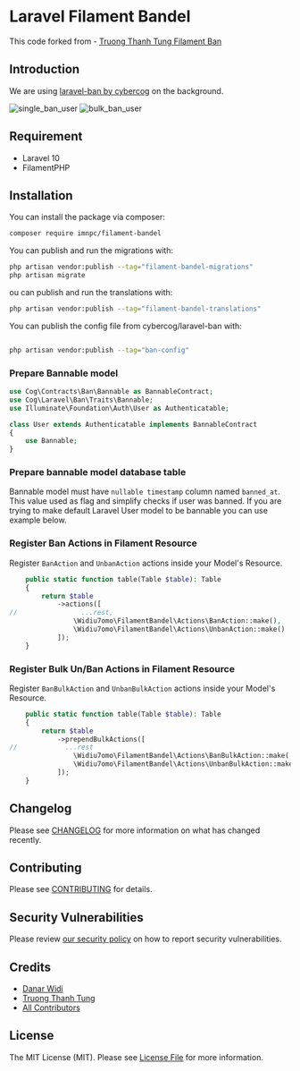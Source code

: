 # Laravel Filament Bandel

This code forked from - [Truong Thanh Tung Filament Ban](https://github.com/ttungbmt/filament-ban.git)

## Introduction

We are using [laravel-ban by cybercog](https://github.com/cybercog/laravel-ban) on the background.

![single_ban_user](./screenshots/single.png)
![bulk_ban_user](./screenshots/bulk.png)

## Requirement
- Laravel 10
- FilamentPHP

## Installation

You can install the package via composer:

```bash
composer require imnpc/filament-bandel
```

You can publish and run the migrations with:

```bash
php artisan vendor:publish --tag="filament-bandel-migrations"
php artisan migrate
```

ou can publish and run the translations with:

```bash
php artisan vendor:publish --tag="filament-bandel-translations"

```

You can publish the config file from cybercog/laravel-ban with:

```bash

php artisan vendor:publish --tag="ban-config"
```

### Prepare Bannable model

```php
use Cog\Contracts\Ban\Bannable as BannableContract;
use Cog\Laravel\Ban\Traits\Bannable;
use Illuminate\Foundation\Auth\User as Authenticatable;

class User extends Authenticatable implements BannableContract
{
    use Bannable;
}
```

### Prepare bannable model database table

Bannable model must have `nullable timestamp` column named `banned_at`. This value used as flag and simplify checks if
user was banned. If you are trying to make default Laravel User model to be bannable you can use example below.

### Register Ban Actions in Filament Resource

Register `BanAction` and `UnbanAction` actions inside your Model's Resource.

```php
    public static function table(Table $table): Table
    {
        return $table
            ->actions([
//                ...rest,
                \Widiu7omo\FilamentBandel\Actions\BanAction::make(),
                \Widiu7omo\FilamentBandel\Actions\UnbanAction::make()
            ]);
    }
```

### Register Bulk Un/Ban Actions in Filament Resource

Register `BanBulkAction` and `UnbanBulkAction` actions inside your Model's Resource.

```php
    public static function table(Table $table): Table
    {
        return $table
            ->prependBulkActions([
//            ...rest
                \Widiu7omo\FilamentBandel\Actions\BanBulkAction::make('banned_model'),
                \Widiu7omo\FilamentBandel\Actions\UnbanBulkAction::make('unbanned_model'),
            ]);
    }
```

## Changelog

Please see [CHANGELOG](CHANGELOG.md) for more information on what has changed recently.

## Contributing

Please see [CONTRIBUTING](https://github.com/spatie/.github/blob/main/CONTRIBUTING.md) for details.

## Security Vulnerabilities

Please review [our security policy](../../security/policy) on how to report security vulnerabilities.

## Credits

- [Danar Widi](https://github.com/widiu7omo)
- [Truong Thanh Tung](https://github.com/ttungbmt)
- [All Contributors](../../contributors)

## License

The MIT License (MIT). Please see [License File](LICENSE.md) for more information.
